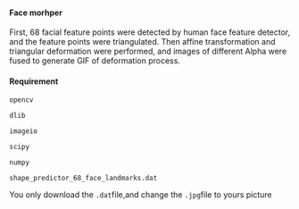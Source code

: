 #### **Face morhper**


First, 68 facial feature points were detected 
by human face feature detector, and the feature points were 
triangulated. Then affine transformation and triangular 
deformation were performed, and images of different Alpha 
were fused to generate GIF of deformation process.

#### **Requirement**

`opencv`

`dlib`

`imageio`

`scipy`

`numpy`

`shape_predictor_68_face_landmarks.dat`

You only download the `.dat`file,and change the `.jpg`file to yours picture
